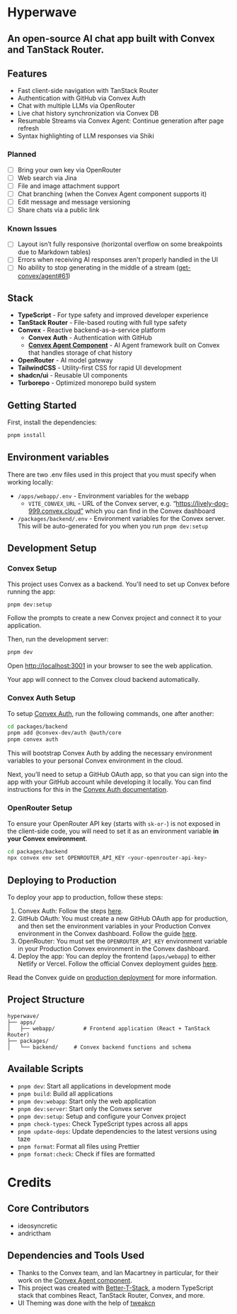 # Hyperwave

## An open-source AI chat app built with Convex and TanStack Router.

## Features

- Fast client-side navigation with TanStack Router
- Authentication with GitHub via Convex Auth
- Chat with multiple LLMs via OpenRouter
- Live chat history synchronization via Convex DB
- Resumable Streams via Convex Agent: Continue generation after page refresh
- Syntax highlighting of LLM responses via Shiki

### Planned

- [ ] Bring your own key via OpenRouter
- [ ] Web search via Jina
- [ ] File and image attachment support
- [ ] Chat branching (when the Convex Agent component supports it)
- [ ] Edit message and message versioning
- [ ] Share chats via a public link

### Known Issues

- [ ] Layout isn’t fully responsive (horizontal overflow on some breakpoints due to Markdown tables)
- [ ] Errors when receiving AI responses aren't properly handled in the UI
- [ ] No ability to stop generating in the middle of a stream ([get-convex/agent#61](https://github.com/get-convex/agent/issues/61))

## Stack

- **TypeScript** - For type safety and improved developer experience
- **TanStack Router** - File-based routing with full type safety
- **Convex** - Reactive backend-as-a-service platform
  - **Convex Auth** - Authentication with GitHub
  - [**Convex Agent Component**](https://convex.dev/docs/agent-component) - AI Agent framework built on Convex that handles storage of chat history
- **OpenRouter** - AI model gateway
- **TailwindCSS** - Utility-first CSS for rapid UI development
- **shadcn/ui** - Reusable UI components
- **Turborepo** - Optimized monorepo build system

## Getting Started

First, install the dependencies:

```bash
pnpm install
```

## Environment variables

There are two .env files used in this project that you must specify when working locally:

- `/apps/webapp/.env` - Environment variables for the webapp
  - `VITE_CONVEX_URL` - URL of the Convex server, e.g. “https://lively-dog-999.convex.cloud” which you can find in the Convex dashboard
- `/packages/backend/.env` - Environment variables for the Convex server. This will be auto-generated for you when you run `pnpm dev:setup`

## Development Setup

### Convex Setup

This project uses Convex as a backend. You'll need to set up Convex before running the app:

```bash
pnpm dev:setup
```

Follow the prompts to create a new Convex project and connect it to your application.

Then, run the development server:

```bash
pnpm dev
```

Open [http://localhost:3001](http://localhost:3001) in your browser to see the web application.

Your app will connect to the Convex cloud backend automatically.

### Convex Auth Setup

To setup [Convex Auth](https://labs.convex.dev/auth), run the following commands, one after another:

```bash
cd packages/backend
pnpm add @convex-dev/auth @auth/core
pnpm convex auth
```

This will bootstrap Convex Auth by adding the necessary environment variables to your personal Convex environment in the cloud.

Next, you’ll need to setup a GitHub OAuth app, so that you can sign into the app with your GitHub account while developing it locally. You can find instructions for this in the [Convex Auth documentation](https://labs.convex.dev/auth/config/oauth/github).

### OpenRouter Setup

To ensure your OpenRouter API key (starts with `sk-or-`) is not exposed in the client-side code, you will need to set it as an environment variable **in your Convex environment**.

```bash
cd packages/backend
npx convex env set OPENROUTER_API_KEY <your-openrouter-api-key>
```

## Deploying to Production

To deploy your app to production, follow these steps:

1. Convex Auth: Follow the steps [here](https://labs.convex.dev/auth/production).
2. GitHub OAuth: You must create a new GitHub OAuth app for production, and then set the environment variables in your Production Convex environment in the Convex dashboard. Follow the guide [here](https://labs.convex.dev/auth/config/oauth/github).
3. OpenRouter: You must set the `OPENROUTER_API_KEY` environment variable in your Production Convex environment in the Convex dashboard.
4. Deploy the app: You can deploy the frontend (`apps/webapp`) to either Netlify or Vercel. Follow the official Convex deployment guides [here](https://docs.convex.dev/production/hosting/).

Read the Convex guide on [production deployment](https://docs.convex.dev/production) for more information.

## Project Structure

```
hyperwave/
├── apps/
│   ├── webapp/         # Frontend application (React + TanStack Router)
├── packages/
│   └── backend/     # Convex backend functions and schema

```

## Available Scripts

- `pnpm dev`: Start all applications in development mode
- `pnpm build`: Build all applications
- `pnpm dev:webapp`: Start only the web application
- `pnpm dev:server`: Start only the Convex server
- `pnpm dev:setup`: Setup and configure your Convex project
- `pnpm check-types`: Check TypeScript types across all apps
- `pnpm update-deps`: Update dependencies to the latest versions using taze
- `pnpm format`: Format all files using Prettier
- `pnpm format:check`: Check if files are formatted

# Credits

## Core Contributors

- ideosyncretic
- andrictham

## Dependencies and Tools Used

- Thanks to the Convex team, and Ian Macartney in particular, for their work on the [Convex Agent component](https://github.com/get-convex/agent).
- This project was created with [Better-T-Stack](https://github.com/AmanVarshney01/create-better-t-stack), a modern TypeScript stack that combines React, TanStack Router, Convex, and more.
- UI Theming was done with the help of [tweakcn](https://tweakcn.com/)
